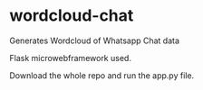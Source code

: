 # wordcloud-chat
Generates Wordcloud of Whatsapp Chat data

Flask microwebframework used.

Download the whole repo and run the app.py file.

